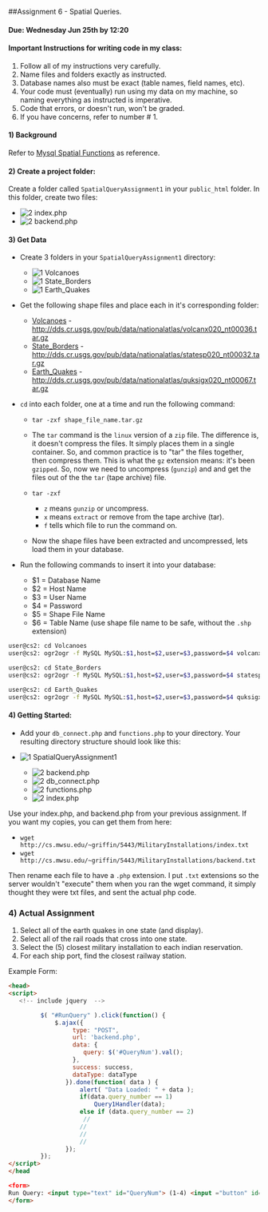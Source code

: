 ##Assignment 6 - Spatial Queries.

#### Due: Wednesday Jun 25th by 12:20

#### Important Instructions for writing code in my class:

>
1. Follow all of my instructions very carefully.
2. Name files and folders exactly as instructed.
3. Database names also must be exact (table names, field names, etc).
4. Your code must (eventually) run using my data on my machine, so naming everything as instructed is imperative. 
5. Code that errors, or doesn't run, won't be graded.
6. If you have concerns, refer to number # 1.

#### 1) Background

Refer to [Mysql Spatial Functions](http://dev.mysql.com/doc/refman/5.0/en/spatial-analysis-functions.html) as reference.


#### 2) Create a project folder:

Create a folder called `SpatialQueryAssignment1` in your `public_html` folder. In this folder, create two files:

- ![2] index.php
- ![2] backend.php

#### 3) Get Data

- Create 3 folders in your `SpatialQueryAssignment1` directory:

    - ![1] Volcanoes
    - ![1] State_Borders
    - ![1] Earth_Quakes

- Get the following shape files and place each in it's corresponding folder: 

    - [Volcanoes](http://dds.cr.usgs.gov/pub/data/nationalatlas/volcanx020_nt00036.tar.gz) - http://dds.cr.usgs.gov/pub/data/nationalatlas/volcanx020_nt00036.tar.gz 
    - [State_Borders](http://dds.cr.usgs.gov/pub/data/nationalatlas/statesp020_nt00032.tar.gz) - http://dds.cr.usgs.gov/pub/data/nationalatlas/statesp020_nt00032.tar.gz
    - [Earth_Quakes](http://dds.cr.usgs.gov/pub/data/nationalatlas/quksigx020_nt00067.tar.gz) - http://dds.cr.usgs.gov/pub/data/nationalatlas/quksigx020_nt00067.tar.gz

- `cd` into each folder, one at a time and run the following command:
    - `tar -zxf shape_file_name.tar.gz`

    - The `tar` command is the `linux` version of a `zip` file. The difference is, it doesn't compress the files. It simply places them in a single container. So, and common practice is to "tar" the files together, then compress them. This is what the `gz` extension means: it's been `gzipped`. So, now we need to uncompress (`gunzip`) and and get the files out of the the `tar` (tape archive) file.
    - `tar -zxf`
        - `z` means `gunzip` or uncompress.
        - `x` means `extract` or remove from the tape archive (tar).
        - `f` tells which file to run the command on. 

    - Now the shape files have been extracted and uncompressed, lets load them in your database.
    
- Run the following commands to insert it into your database:

    - $1 = Database Name
    - $2 = Host Name
    - $3 = User Name
    - $4 = Password
    - $5 = Shape File Name
    - $6 = Table Name (use shape file name to be safe, without the `.shp` extension)

```bash
user@cs2: cd Volcanoes
user@cs2: ogr2ogr -f MySQL MySQL:$1,host=$2,user=$3,password=$4 volcanx020.shp -nln Volcanoes -update -overwrite -lco engine=MYISAM
```
```bash
user@cs2: cd State_Borders
user@cs2: ogr2ogr -f MySQL MySQL:$1,host=$2,user=$3,password=$4 statesp020.shp -nln State_Borders -update -overwrite -lco engine=MYISAM
```
```bash
user@cs2: cd Earth_Quakes
user@cs2: ogr2ogr -f MySQL MySQL:$1,host=$2,user=$3,password=$4 quksigx020.shp -nln Earth_Quakes -update -overwrite -lco engine=MYISAM
```
#### 4) Getting Started:

- Add your `db_connect.php` and `functions.php` to your directory. Your resulting directory structure should look like this:

- ![1] SpatialQueryAssignment1
    - ![2] backend.php
    - ![2] db_connect.php
    - ![2] functions.php
    - ![2] index.php

Use your index.php, and backend.php from your previous assignment. If you want my copies, you can get them from here:

- `wget http://cs.mwsu.edu/~griffin/5443/MilitaryInstallations/index.txt`
- `wget http://cs.mwsu.edu/~griffin/5443/MilitaryInstallations/backend.txt`

Then rename each file to have a `.php` extension. I put `.txt` extensions so the server wouldn't "execute" them when you ran the wget command, it simply thought they were txt files, and sent the actual php code.


### 4) Actual Assignment

1. Select all of the earth quakes in one state (and display).
2. Select all of the rail roads that cross into one state.
3. Select the  (5) closest military installation to each indian reservation.
4. For each ship port, find the closest railway station.

Example Form:

```html
<head>
<script>
   <!-- include jquery  -->

         $( "#RunQuery" ).click(function() {
             $.ajax({
                  type: "POST",
                  url: 'backend.php',
                  data: {
                     query: $('#QueryNum').val();
                  },
                  success: success,
                  dataType: dataType
                }).done(function( data ) {
                    alert( "Data Loaded: " + data );
                    if(data.query_number == 1)
                        Query1Handler(data);
                    else if (data.query_number == 2)
                     //
                    //
                    //
                    //
                });
         });
</script>
</head

<form>
Run Query: <input type="text" id="QueryNum"> (1-4) <input ="button" id="RunQuery" value="Run Query">
</form>
```


[1]: https://cdn1.iconfinder.com/data/icons/stilllife/24x24/filesystems/gnome-fs-directory.png
[2]: http://png-2.findicons.com/files/icons/2360/spirit20/20/file_php.png
[3]: http://www.lecollagiste.com/collanews/themes/lilina/web/media/folder.gif
